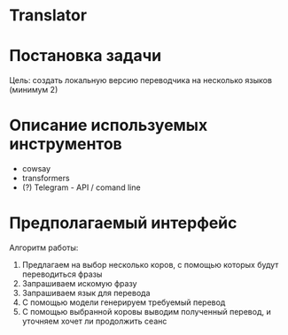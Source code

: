 # Translator

# Постановка задачи
Цель: создать локальную версию переводчика на несколько языков (минимум 2)

# Описание используемых инструментов 

- cowsay
- transformers
- (?) Telegram - API / comand line 

# Предполагаемый интерфейс
Алгоритм работы:
1) Предлагаем на выбор несколько коров, с помощью которых будут переводиться фразы
2) Запрашиваем искомую фразу
3) Запрашиваем язык для перевода
4) С помощью модели генерируем требуемый перевод
5) С помощью выбранной коровы выводим полученный перевод, и уточняем хочет ли продолжить сеанс

